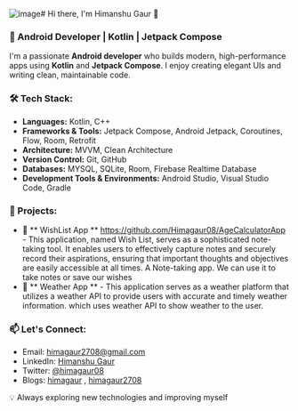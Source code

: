 ![image](https://github.com/user-attachments/assets/ef448504-79d4-4f21-be7f-e4e8472c9ffe)# Hi there, I'm Himanshu Gaur 👋

### 🚀 Android Developer | Kotlin | Jetpack Compose

I'm a passionate **Android developer** who builds modern, high-performance apps using **Kotlin** and **Jetpack Compose**. I enjoy creating elegant UIs and writing clean, maintainable code.

### 🛠️ Tech Stack:
- **Languages:** Kotlin, C++
- **Frameworks & Tools:** Jetpack Compose, Android Jetpack, Coroutines, Flow, Room, Retrofit
- **Architecture:** MVVM, Clean Architecture
- **Version Control:** Git, GitHub
- **Databases:** MYSQL, SQLite, Room, Firebase Realtime Database
- **Development Tools & Environments:** Android Studio, Visual Studio Code, Gradle


### 📌 Projects:
- 🌟 ** WishList App ** https://github.com/Himagaur08/AgeCalculatorApp - This application, named Wish List, serves as a sophisticated note-taking tool. It enables users to effectively capture notes and securely record their aspirations, ensuring that important thoughts and objectives are easily accessible at all times. A Note-taking app. We can use it to take notes or save our wishes
- 📱 ** Weather App **  - This application serves as a weather platform that utilizes a weather API to provide users with accurate and timely weather information. which uses weather API to show weather to the user.

### 📫 Let's Connect:
- Email: himagaur2708@gmail.com
- LinkedIn: [Himanshu Gaur](https://www.linkedin.com/in/himanshu-gaur-5a1b03219)
- Twitter: [@himagaur08](https://x.com/Himagaur08)
- Blogs: [himagaur](https://hashnode.com/@himagaur) , [himagaur2708](https://dev.to/himagaur2708)


💡 Always exploring new technologies and improving myself


